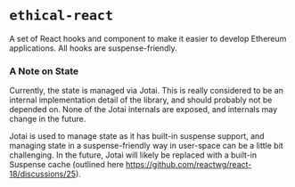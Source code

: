 # `ethical-react`

A set of React hooks and component to make it easier to develop Ethereum applications. All hooks are suspense-friendly.

### A Note on State

Currently, the state is managed via Jotai. This is really considered to be an internal implementation detail of the library, and should probably not be depended on. None of the Jotai internals are exposed, and internals may change in the future.

Jotai is used to manage state as it has built-in suspense support, and managing state in a suspense-friendly way in user-space can be a little bit challenging. In the future, Jotai will likely be replaced with a built-in Suspense cache (outlined here https://github.com/reactwg/react-18/discussions/25).
